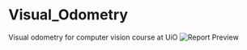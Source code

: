 # Visual_Odometry
Visual odometry for computer vision course at UiO
![Report Preview](./project_plan.png")
